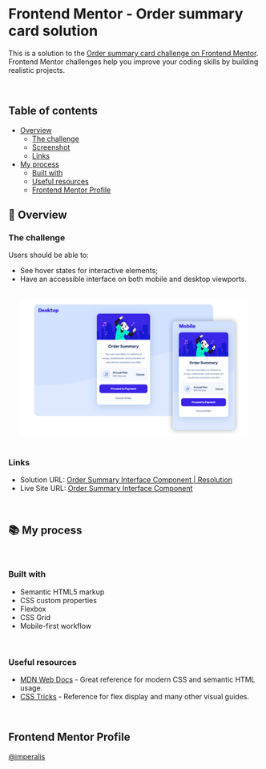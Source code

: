 # Frontend Mentor - Order summary card solution

This is a solution to the [Order summary card challenge on Frontend Mentor](https://www.frontendmentor.io/challenges/order-summary-component-QlPmajDUj). Frontend Mentor challenges help you improve your coding skills by building realistic projects. 

<br>

## Table of contents

- [Overview](#overview)
  - [The challenge](#the-challenge)
  - [Screenshot](#screenshot)
  - [Links](#links)
- [My process](#my-process)
  - [Built with](#built-with)
  - [Useful resources](#useful-resources)
  - [Frontend Mentor Profile](#frontend-mentor-profile)



## 🔎 Overview


### The challenge

Users should be able to:

- See hover states for interactive elements;
- Have an accessible interface on both mobile and desktop viewports.

<br>

<div align="center">
  <img src="./images/project-image.png" width="90%">
</div>

<br>

### Links

- Solution URL: [Order Summary Interface Component | Resolution](https://www.frontendmentor.io/solutions/order-summary-interface-component-resolution-IEfFKK2vde)
- Live Site URL: [Order Summary Interface Component](https://imperalis.github.io/order-summary-component-main/)

<br>

## 📚 My process

<br>

### Built with

- Semantic HTML5 markup
- CSS custom properties
- Flexbox
- CSS Grid
- Mobile-first workflow

<br>

### Useful resources

- [MDN Web Docs](https://developer.mozilla.org) - Great reference for modern CSS and semantic HTML usage.
- [CSS Tricks](https://css-tricks.com/snippets/css/a-guide-to-flexbox/) - Reference for flex display and many other visual guides.

<br>

## Frontend Mentor Profile

[@imperalis](https://www.frontendmentor.io/profile/imperalis)
